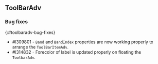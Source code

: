 ## ToolBarAdv

### Bug fixes
{:#toolbaradv-bug-fixes}

* \#I309801 - `Band` and `BandIndex` properties are now working properly to arrange the `ToolBarItemAdv`.
* \#I314832 -  Forecolor of label is updated properly on floating the `ToolbarAdv`.